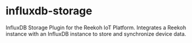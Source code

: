 # influxdb-storage
InfluxDB Storage Plugin for the Reekoh IoT Platform. Integrates a Reekoh instance with an InfluxDB instance to store and synchronize device data.
